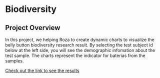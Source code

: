 # Biodiversity
## Project Overview
In this project, we helping Roza to create dynamic charts to visualize the belly button biodiversity research result. By selecting the test subject id below at the left side, you will see the demographic infomation about the test sample. The charts represent the indicator for baterias from the samples.

[Check out the link to see the results](https://veronicaywl.github.io/Biodiversity/)